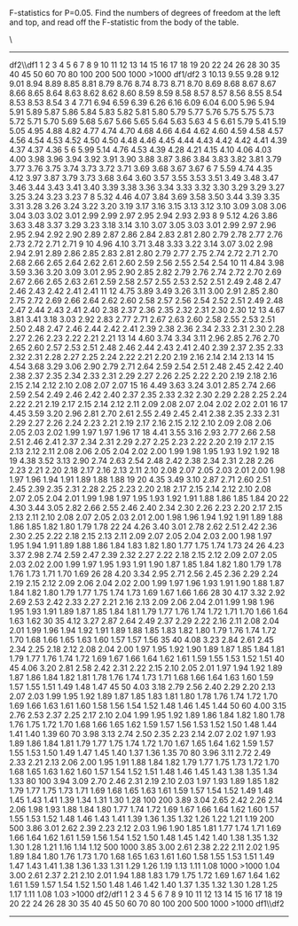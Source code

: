 F-statistics for P=0.05. Find the numbers of degrees of freedom at the
left and top, and read off the F-statistic from the body of the table.

\

  ------------ ------- ------ ------ ------ ------ ------ ------ ------ ------ ------ ------ ------ ------ ------ ------ ------ ------ ------ ------ ------ ------ ------ ------ ------ ------ ------ ------ ------ ------ ------ ------ ------ ------ ------ ------ ------ -------- ------------
  df2\\\\df1   1       2      3      4      5      6      7      8      9      10     11     12     13     14     15     16     17     18     19     20     22     24     26     28     30     35     40     45     50     60     70     80     100    200    500    1000   \>1000   df1/df2
  3            10.13   9.55   9.28   9.12   9.01   8.94   8.89   8.85   8.81   8.79   8.76   8.74   8.73   8.71   8.70   8.69   8.68   8.67   8.67   8.66   8.65   8.64   8.63   8.62   8.62   8.60   8.59   8.59   8.58   8.57   8.57   8.56   8.55   8.54   8.53   8.53   8.54     3
  4            7.71    6.94   6.59   6.39   6.26   6.16   6.09   6.04   6.00   5.96   5.94   5.91   5.89   5.87   5.86   5.84   5.83   5.82   5.81   5.80   5.79   5.77   5.76   5.75   5.75   5.73   5.72   5.71   5.70   5.69   5.68   5.67   5.66   5.65   5.64   5.63   5.63     4
  5            6.61    5.79   5.41   5.19   5.05   4.95   4.88   4.82   4.77   4.74   4.70   4.68   4.66   4.64   4.62   4.60   4.59   4.58   4.57   4.56   4.54   4.53   4.52   4.50   4.50   4.48   4.46   4.45   4.44   4.43   4.42   4.42   4.41   4.39   4.37   4.37   4.36     5
  6            5.99    5.14   4.76   4.53   4.39   4.28   4.21   4.15   4.10   4.06   4.03   4.00   3.98   3.96   3.94   3.92   3.91   3.90   3.88   3.87   3.86   3.84   3.83   3.82   3.81   3.79   3.77   3.76   3.75   3.74   3.73   3.72   3.71   3.69   3.68   3.67   3.67     6
  7            5.59    4.74   4.35   4.12   3.97   3.87   3.79   3.73   3.68   3.64   3.60   3.57   3.55   3.53   3.51   3.49   3.48   3.47   3.46   3.44   3.43   3.41   3.40   3.39   3.38   3.36   3.34   3.33   3.32   3.30   3.29   3.29   3.27   3.25   3.24   3.23   3.23     7
  8            5.32    4.46   4.07   3.84   3.69   3.58   3.50   3.44   3.39   3.35   3.31   3.28   3.26   3.24   3.22   3.20   3.19   3.17   3.16   3.15   3.13   3.12   3.10   3.09   3.08   3.06   3.04   3.03   3.02   3.01   2.99   2.99   2.97   2.95   2.94   2.93   2.93     8
  9            5.12    4.26   3.86   3.63   3.48   3.37   3.29   3.23   3.18   3.14   3.10   3.07   3.05   3.03   3.01   2.99   2.97   2.96   2.95   2.94   2.92   2.90   2.89   2.87   2.86   2.84   2.83   2.81   2.80   2.79   2.78   2.77   2.76   2.73   2.72   2.71   2.71     9
  10           4.96    4.10   3.71   3.48   3.33   3.22   3.14   3.07   3.02   2.98   2.94   2.91   2.89   2.86   2.85   2.83   2.81   2.80   2.79   2.77   2.75   2.74   2.72   2.71   2.70   2.68   2.66   2.65   2.64   2.62   2.61   2.60   2.59   2.56   2.55   2.54   2.54     10
  11           4.84    3.98   3.59   3.36   3.20   3.09   3.01   2.95   2.90   2.85   2.82   2.79   2.76   2.74   2.72   2.70   2.69   2.67   2.66   2.65   2.63   2.61   2.59   2.58   2.57   2.55   2.53   2.52   2.51   2.49   2.48   2.47   2.46   2.43   2.42   2.41   2.41     11
  12           4.75    3.89   3.49   3.26   3.11   3.00   2.91   2.85   2.80   2.75   2.72   2.69   2.66   2.64   2.62   2.60   2.58   2.57   2.56   2.54   2.52   2.51   2.49   2.48   2.47   2.44   2.43   2.41   2.40   2.38   2.37   2.36   2.35   2.32   2.31   2.30   2.30     12
  13           4.67    3.81   3.41   3.18   3.03   2.92   2.83   2.77   2.71   2.67   2.63   2.60   2.58   2.55   2.53   2.51   2.50   2.48   2.47   2.46   2.44   2.42   2.41   2.39   2.38   2.36   2.34   2.33   2.31   2.30   2.28   2.27   2.26   2.23   2.22   2.21   2.21     13
  14           4.60    3.74   3.34   3.11   2.96   2.85   2.76   2.70   2.65   2.60   2.57   2.53   2.51   2.48   2.46   2.44   2.43   2.41   2.40   2.39   2.37   2.35   2.33   2.32   2.31   2.28   2.27   2.25   2.24   2.22   2.21   2.20   2.19   2.16   2.14   2.14   2.13     14
  15           4.54    3.68   3.29   3.06   2.90   2.79   2.71   2.64   2.59   2.54   2.51   2.48   2.45   2.42   2.40   2.38   2.37   2.35   2.34   2.33   2.31   2.29   2.27   2.26   2.25   2.22   2.20   2.19   2.18   2.16   2.15   2.14   2.12   2.10   2.08   2.07   2.07     15
  16           4.49    3.63   3.24   3.01   2.85   2.74   2.66   2.59   2.54   2.49   2.46   2.42   2.40   2.37   2.35   2.33   2.32   2.30   2.29   2.28   2.25   2.24   2.22   2.21   2.19   2.17   2.15   2.14   2.12   2.11   2.09   2.08   2.07   2.04   2.02   2.02   2.01     16
  17           4.45    3.59   3.20   2.96   2.81   2.70   2.61   2.55   2.49   2.45   2.41   2.38   2.35   2.33   2.31   2.29   2.27   2.26   2.24   2.23   2.21   2.19   2.17   2.16   2.15   2.12   2.10   2.09   2.08   2.06   2.05   2.03   2.02   1.99   1.97   1.97   1.96     17
  18           4.41    3.55   3.16   2.93   2.77   2.66   2.58   2.51   2.46   2.41   2.37   2.34   2.31   2.29   2.27   2.25   2.23   2.22   2.20   2.19   2.17   2.15   2.13   2.12   2.11   2.08   2.06   2.05   2.04   2.02   2.00   1.99   1.98   1.95   1.93   1.92   1.92     18
  19           4.38    3.52   3.13   2.90   2.74   2.63   2.54   2.48   2.42   2.38   2.34   2.31   2.28   2.26   2.23   2.21   2.20   2.18   2.17   2.16   2.13   2.11   2.10   2.08   2.07   2.05   2.03   2.01   2.00   1.98   1.97   1.96   1.94   1.91   1.89   1.88   1.88     19
  20           4.35    3.49   3.10   2.87   2.71   2.60   2.51   2.45   2.39   2.35   2.31   2.28   2.25   2.23   2.20   2.18   2.17   2.15   2.14   2.12   2.10   2.08   2.07   2.05   2.04   2.01   1.99   1.98   1.97   1.95   1.93   1.92   1.91   1.88   1.86   1.85   1.84     20
  22           4.30    3.44   3.05   2.82   2.66   2.55   2.46   2.40   2.34   2.30   2.26   2.23   2.20   2.17   2.15   2.13   2.11   2.10   2.08   2.07   2.05   2.03   2.01   2.00   1.98   1.96   1.94   1.92   1.91   1.89   1.88   1.86   1.85   1.82   1.80   1.79   1.78     22
  24           4.26    3.40   3.01   2.78   2.62   2.51   2.42   2.36   2.30   2.25   2.22   2.18   2.15   2.13   2.11   2.09   2.07   2.05   2.04   2.03   2.00   1.98   1.97   1.95   1.94   1.91   1.89   1.88   1.86   1.84   1.83   1.82   1.80   1.77   1.75   1.74   1.73     24
  26           4.23    3.37   2.98   2.74   2.59   2.47   2.39   2.32   2.27   2.22   2.18   2.15   2.12   2.09   2.07   2.05   2.03   2.02   2.00   1.99   1.97   1.95   1.93   1.91   1.90   1.87   1.85   1.84   1.82   1.80   1.79   1.78   1.76   1.73   1.71   1.70   1.69     26
  28           4.20    3.34   2.95   2.71   2.56   2.45   2.36   2.29   2.24   2.19   2.15   2.12   2.09   2.06   2.04   2.02   2.00   1.99   1.97   1.96   1.93   1.91   1.90   1.88   1.87   1.84   1.82   1.80   1.79   1.77   1.75   1.74   1.73   1.69   1.67   1.66   1.66     28
  30           4.17    3.32   2.92   2.69   2.53   2.42   2.33   2.27   2.21   2.16   2.13   2.09   2.06   2.04   2.01   1.99   1.98   1.96   1.95   1.93   1.91   1.89   1.87   1.85   1.84   1.81   1.79   1.77   1.76   1.74   1.72   1.71   1.70   1.66   1.64   1.63   1.62     30
  35           4.12    3.27   2.87   2.64   2.49   2.37   2.29   2.22   2.16   2.11   2.08   2.04   2.01   1.99   1.96   1.94   1.92   1.91   1.89   1.88   1.85   1.83   1.82   1.80   1.79   1.76   1.74   1.72   1.70   1.68   1.66   1.65   1.63   1.60   1.57   1.57   1.56     35
  40           4.08    3.23   2.84   2.61   2.45   2.34   2.25   2.18   2.12   2.08   2.04   2.00   1.97   1.95   1.92   1.90   1.89   1.87   1.85   1.84   1.81   1.79   1.77   1.76   1.74   1.72   1.69   1.67   1.66   1.64   1.62   1.61   1.59   1.55   1.53   1.52   1.51     40
  45           4.06    3.20   2.81   2.58   2.42   2.31   2.22   2.15   2.10   2.05   2.01   1.97   1.94   1.92   1.89   1.87   1.86   1.84   1.82   1.81   1.78   1.76   1.74   1.73   1.71   1.68   1.66   1.64   1.63   1.60   1.59   1.57   1.55   1.51   1.49   1.48   1.47     45
  50           4.03    3.18   2.79   2.56   2.40   2.29   2.20   2.13   2.07   2.03   1.99   1.95   1.92   1.89   1.87   1.85   1.83   1.81   1.80   1.78   1.76   1.74   1.72   1.70   1.69   1.66   1.63   1.61   1.60   1.58   1.56   1.54   1.52   1.48   1.46   1.45   1.44     50
  60           4.00    3.15   2.76   2.53   2.37   2.25   2.17   2.10   2.04   1.99   1.95   1.92   1.89   1.86   1.84   1.82   1.80   1.78   1.76   1.75   1.72   1.70   1.68   1.66   1.65   1.62   1.59   1.57   1.56   1.53   1.52   1.50   1.48   1.44   1.41   1.40   1.39     60
  70           3.98    3.13   2.74   2.50   2.35   2.23   2.14   2.07   2.02   1.97   1.93   1.89   1.86   1.84   1.81   1.79   1.77   1.75   1.74   1.72   1.70   1.67   1.65   1.64   1.62   1.59   1.57   1.55   1.53   1.50   1.49   1.47   1.45   1.40   1.37   1.36   1.35     70
  80           3.96    3.11   2.72   2.49   2.33   2.21   2.13   2.06   2.00   1.95   1.91   1.88   1.84   1.82   1.79   1.77   1.75   1.73   1.72   1.70   1.68   1.65   1.63   1.62   1.60   1.57   1.54   1.52   1.51   1.48   1.46   1.45   1.43   1.38   1.35   1.34   1.33     80
  100          3.94    3.09   2.70   2.46   2.31   2.19   2.10   2.03   1.97   1.93   1.89   1.85   1.82   1.79   1.77   1.75   1.73   1.71   1.69   1.68   1.65   1.63   1.61   1.59   1.57   1.54   1.52   1.49   1.48   1.45   1.43   1.41   1.39   1.34   1.31   1.30   1.28     100
  200          3.89    3.04   2.65   2.42   2.26   2.14   2.06   1.98   1.93   1.88   1.84   1.80   1.77   1.74   1.72   1.69   1.67   1.66   1.64   1.62   1.60   1.57   1.55   1.53   1.52   1.48   1.46   1.43   1.41   1.39   1.36   1.35   1.32   1.26   1.22   1.21   1.19     200
  500          3.86    3.01   2.62   2.39   2.23   2.12   2.03   1.96   1.90   1.85   1.81   1.77   1.74   1.71   1.69   1.66   1.64   1.62   1.61   1.59   1.56   1.54   1.52   1.50   1.48   1.45   1.42   1.40   1.38   1.35   1.32   1.30   1.28   1.21   1.16   1.14   1.12     500
  1000         3.85    3.00   2.61   2.38   2.22   2.11   2.02   1.95   1.89   1.84   1.80   1.76   1.73   1.70   1.68   1.65   1.63   1.61   1.60   1.58   1.55   1.53   1.51   1.49   1.47   1.43   1.41   1.38   1.36   1.33   1.31   1.29   1.26   1.19   1.13   1.11   1.08     1000
  \>1000       1.04    3.00   2.61   2.37   2.21   2.10   2.01   1.94   1.88   1.83   1.79   1.75   1.72   1.69   1.67   1.64   1.62   1.61   1.59   1.57   1.54   1.52   1.50   1.48   1.46   1.42   1.40   1.37   1.35   1.32   1.30   1.28   1.25   1.17   1.11   1.08   1.03     \>1000
  df2/df1      1       2      3      4      5      6      7      8      9      10     11     12     13     14     15     16     17     18     19     20     22     24     26     28     30     35     40     45     50     60     70     80     100    200    500    1000   \>1000   df1\\\\df2
  ------------ ------- ------ ------ ------ ------ ------ ------ ------ ------ ------ ------ ------ ------ ------ ------ ------ ------ ------ ------ ------ ------ ------ ------ ------ ------ ------ ------ ------ ------ ------ ------ ------ ------ ------ ------ ------ -------- ------------


